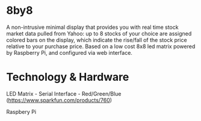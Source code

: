 8by8
====

A non-intrusive minimal display that provides you with real time stock market data pulled from Yahoo: up to 8 stocks of your choice are assigned colored bars on the display, which indicate the rise/fall of the stock price relative to your purchase price. Based on a low cost 8x8 led matrix powered by Raspberry Pi, and configured via web interface.

Technology & Hardware
=====================
LED Matrix - Serial Interface - Red/Green/Blue (https://www.sparkfun.com/products/760)

Raspbery Pi
